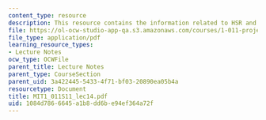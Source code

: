```yaml
---
content_type: resource
description: This resource contains the information related to HSR and U.S.
file: https://ol-ocw-studio-app-qa.s3.amazonaws.com/courses/1-011-project-evaluation-spring-2011/1084d7866645a1b8dd6be94ef364a72f_MIT1_011S11_lec14.pdf
file_type: application/pdf
learning_resource_types:
- Lecture Notes
ocw_type: OCWFile
parent_title: Lecture Notes
parent_type: CourseSection
parent_uid: 3a422445-5433-4f71-bf03-20890ea05b4a
resourcetype: Document
title: MIT1_011S11_lec14.pdf
uid: 1084d786-6645-a1b8-dd6b-e94ef364a72f
---
```

